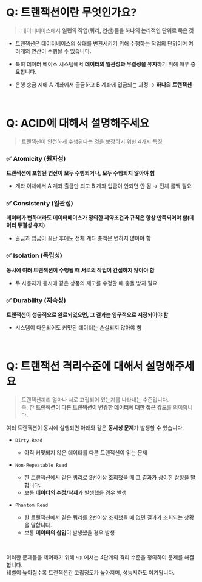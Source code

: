 # Q: 트랜잭션이란 무엇인가요?
> 데이터베이스에서 **일련의 작업(쿼리, 연산)들을 하나의 논리적인 단위로 묶은 것**

- 트랜잭션은 데이터베이스의 상태를 변환시키기 위해 수행하는 작업의 단위이며 여러개의 연산이 수행될 수 있습니다.

- 특히 데이터 베이스 시스템에서 **데이터의 일관성과 무결성을 유지**하기 위해 매우 중요합니다.  

- 은행 송금 시에 A 계좌에서 출금하고 B 계좌에 입금되는 과정 → **하나의 트랜잭션**

<br/>

# Q: ACID에 대해서 설명해주세요
> 트랜잭션이 안전하게 수행된다는 것을 보장하기 위한 4가지 특징

### ✅ Atomicity (원자성)
**트랜잭션에 포함된 연산이 모두 수행되거나, 모두 수행되지 않아야 함**
- 계좌 이체에서 A 계좌 출금만 되고 B 계좌 입금이 안되면 안 됨 → 전체 롤백 필요

### ✅ Consistenty (일관성)
**데이터가 변하더라도 데이터베이스가 정의한 제약조건과 규칙은 항상 만족되어야 함(데이터 무결성 유지)**
- 출금과 입금이 끝난 후에도 전체 계좌 총액은 변하지 않아야 함

### ✅ Isolation (독립성)
**동시에 여러 트랜잭션이 수행될 때 서로의 작업이 간섭하지 않아야 함**
- 두 사용자가 동시에 같은 상품의 재고를 수정할 때 충돌 방지 필요

### ✅ Durability (지속성)
**트랜잭션이 성공적으로 완료되었으면, 그 결과는 영구적으로 저장되어야 함**
- 시스템이 다운되어도 커밋된 데이터는 손실되지 않아야 함

<br/>

# Q: 트랜잭션 격리수준에 대해서 설명해주세요
> 트랜잭션끼리 얼마나 서로 고립되어 있는지를 나타내는 수준입니다.  
> 즉, 한 **트랜잭션이 다른 트랜잭션이 변경한 데이터에 대한 접근 강도**를 의미합니다.

여러 트랜잭션이 동시에 실행되면 아래와 같은 **동시성 문제**가 발생할 수 있습니다.
- `Dirty Read`
  - 아직 커밋되지 않은 데이터를 다른 트랜잭션이 읽는 문제
  
- `Non-Repeatable Read`
  - 한 트랜잭션에서 같은 쿼리로 2번이상 조회했을 때 그 결과가 상이한 상황을 말합니다.
  - 보통 **데이터의 수정/삭제**가 발생했을 경우 발생
  
- `Phantom Read`
  - 한 트랜잭션에서 같은 쿼리를 2번이상 조회했을 때 없던 결과가 조회되는 상황을 말합니다.
  - 보통 **데이터의 삽입**이 발생했을 경우 발생
  
<br/>

이러한 문제들을 제어하기 위해 `SQL`에서는 4단계의 격리 수준을 정의하여 문제를 해결합니다.  
레벨이 높아질수록 트랜잭션간 고립정도가 높아지며, 성능저하도 야기됩니다.










